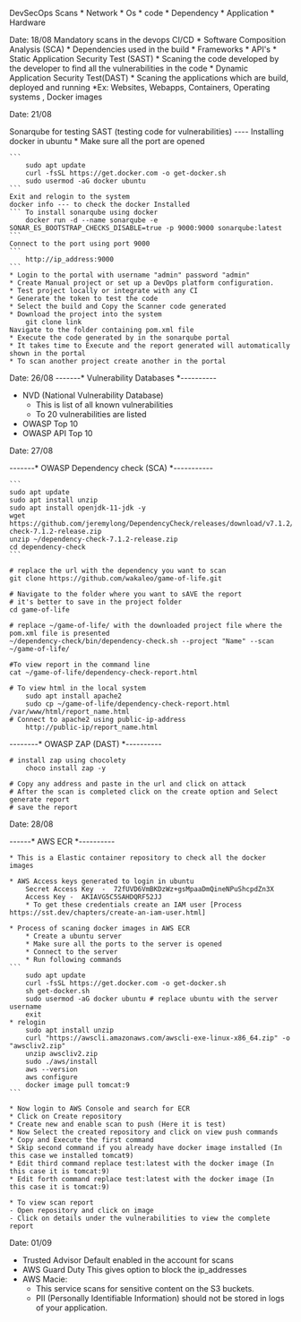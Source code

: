 DevSecOps Scans 
    * Network
    * Os
    * code
    * Dependency
    * Application
    * Hardware


Date: 18/08
Mandatory scans in the devops CI/CD
    * Software Composition Analysis (SCA)
        * Dependencies used in the build
        * Frameworks
        * API's
    * Static Application Security Test (SAST)
        * Scaning the code developed by the developer to find all the vulnerabilities in the code
    * Dynamic Application Security Test(DAST)
        * Scaning the applications which are build, deployed and running
        *Ex: Websites, Webapps, Containers, Operating systems , Docker images

Date: 21/08

Sonarqube for testing SAST (testing code for vulnerabilities)
----  Installing docker in ubuntu
    * Make sure all the port are opened
    
    ``` 
        sudo apt update
        curl -fsSL https://get.docker.com -o get-docker.sh
        sudo usermod -aG docker ubuntu
    ```
    Exit and relogin to the system
    docker info --- to check the docker Installed
    ``` To install sonarqube using docker
        docker run -d --name sonarqube -e SONAR_ES_BOOTSTRAP_CHECKS_DISABLE=true -p 9000:9000 sonarqube:latest
    ```
    Connect to the port using port 9000
    ```
        http://ip_address:9000
    ```
    * Login to the portal with username "admin" password "admin"
    * Create Manual project or set up a DevOps platform configuration.
    * Test project locally or integrate with any CI 
    * Generate the token to test the code
    * Select the build and Copy the Scanner code generated
    * Download the project into the system
        git clone link
    Navigate to the folder containing pom.xml file
    * Execute the code generated by in the sonarqube portal
    * It takes time to Execute and the report generated will automatically shown in the portal
    * To scan another project create another in the portal 


Date: 26/08
-------*  Vulnerability Databases *----------
* NVD (National Vulnerability Database)
    * This is list of all known vulnerabilities
    * To 20 vulnerabilities are listed
* OWASP Top 10 
* OWASP API Top 10

Date: 27/08

-------* OWASP Dependency check (SCA) *-----------

    ```
    sudo apt update
    sudo apt install unzip
    sudo apt install openjdk-11-jdk -y
    wget https://github.com/jeremylong/DependencyCheck/releases/download/v7.1.2/dependency-check-7.1.2-release.zip
    unzip ~/dependency-check-7.1.2-release.zip
    cd dependency-check
    ```

    # replace the url with the dependency you want to scan
    git clone https://github.com/wakaleo/game-of-life.git  
    
    # Navigate to the folder where you want to sAVE the report
    # it's better to save in the project folder 
    cd game-of-life
    
    # replace ~/game-of-life/ with the downloaded project file where the pom.xml file is presented
    ~/dependency-check/bin/dependency-check.sh --project "Name" --scan ~/game-of-life/

    #To view report in the command line 
    cat ~/game-of-life/dependency-check-report.html

    # To view html in the local system
        sudo apt install apache2
        sudo cp ~/game-of-life/dependency-check-report.html /var/www/html/report_name.html
    # Connect to apache2 using public-ip-address
        http://public-ip/report_name.html
    
--------* OWASP ZAP (DAST) *----------

    # install zap using chocolety
        choco install zap -y
    
    # Copy any address and paste in the url and click on attack
    # After the scan is completed click on the create option and Select generate report
    # save the report

Date: 28/08


------* AWS ECR *----------

    * This is a Elastic container repository to check all the docker images

    * AWS Access keys generated to login in ubuntu 
        Secret Access Key  -  72fUVD6VmBKDzWz+gsMpaaDmQineNPuShcpdZn3X
        Access Key -  AKIAVG5C5SAHDQRF52JJ
        * To get these credentials create an IAM user [Process https://sst.dev/chapters/create-an-iam-user.html] 

    * Process of scaning docker images in AWS ECR
        * Create a ubuntu server
        * Make sure all the ports to the server is opened
        * Connect to the server
        * Run following commands
    ```
        sudo apt update
        curl -fsSL https://get.docker.com -o get-docker.sh
        sh get-docker.sh
        sudo usermod -aG docker ubuntu # replace ubuntu with the server username
        exit
    * relogin
        sudo apt install unzip
        curl "https://awscli.amazonaws.com/awscli-exe-linux-x86_64.zip" -o "awscliv2.zip"
        unzip awscliv2.zip
        sudo ./aws/install
        aws --version
        aws configure
        docker image pull tomcat:9
    ```

    * Now login to AWS Console and search for ECR
    * Click on Create repository
    * Create new and enable scan to push (Here it is test)
    * Now Select the created repository and click on view push commands
    * Copy and Execute the first command 
    * Skip second command if you already have docker image installed (In this case we installed tomcat9)
    * Edit third command replace test:latest with the docker image (In this case it is tomcat:9)
    * Edit forth command replace test:latest with the docker image (In this case it is tomcat:9)

    * To view scan report
    - Open repository and click on image
    - Click on details under the vulnerabilities to view the complete report


Date: 01/09

* Trusted Advisor
    Default enabled in the account for  scans 
* AWS Guard Duty
    This gives option to block the ip_addresses 
* AWS Macie:
    - This service scans for sensitive content on the S3 buckets.
    - PII (Personally Identifiable Information) should not be stored in logs
        of your application.